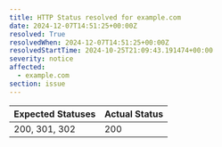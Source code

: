 ```yaml
---
title: HTTP Status resolved for example.com
date: 2024-12-07T14:51:25+00:00Z
resolved: True
resolvedWhen: 2024-12-07T14:51:25+00:00Z
resolvedStartTime: 2024-10-25T21:09:43.191474+00:00
severity: notice
affected:
  - example.com
section: issue
---
```


| Expected Statuses | Actual Status  |
|-------------------|----------------|
| 200, 301, 302 | 200 |
